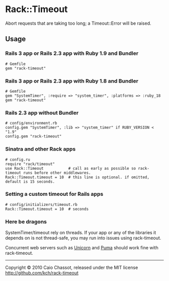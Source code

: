 Rack::Timeout
=============

Abort requests that are taking too long; a Timeout::Error will be raised.


Usage
-----

### Rails 3 app or Rails 2.3 app with Ruby 1.9 and Bundler

    # Gemfile
    gem "rack-timeout"

### Rails 3 app or Rails 2.3 app with Ruby 1.8 and Bundler

    # Gemfile
    gem "SystemTimer", :require => "system_timer", :platforms => :ruby_18
    gem "rack-timeout"


### Rails 2.3 app without Bundler

    # config/environment.rb
    config.gem "SystemTimer", :lib => "system_timer" if RUBY_VERSION < "1.9"
    config.gem "rack-timeout"


### Sinatra and other Rack apps

    # config.ru
    require "rack/timeout"
    use Rack::Timeout           # call as early as possible so rack-timeout runs before other middlewares.
    Rack::Timeout.timeout = 10  # this line is optional. if omitted, default is 15 seconds.

### Setting a custom timeout for Rails apps

    # config/initializers/timeout.rb
    Rack::Timeout.timeout = 10  # seconds


### Here be dragons

SystemTimer/timeout rely on threads. If your app or any of the libraries it depends on is not thread-safe,
you may run into issues using rack-timeout.

Concurrent web servers such as [Unicorn][] and [Puma][] should work fine with rack-timeout.

[Unicorn]: http://unicorn.bogomips.org/
[Puma]: http://puma.io/


---
Copyright © 2010 Caio Chassot, released under the MIT license  
<http://github.com/kch/rack-timeout>
